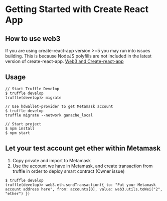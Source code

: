# Getting Started with Create React App

## How to use web3
If you are using create-react-app version >=5 you may run into issues building. This is because NodeJS polyfills are not included in the latest version of create-react-app. [Web3 and Create-react-app](https://github.com/ChainSafe/web3.js#web3-and-create-react-app)

## Usage

```
// Start Truffle Develop
$ truffle develop
truffle(develop)> migrate

// Use hdwallet-provider to get Metamask account
$ truffle develop
truffle migrate --network ganache_local

// Start project
$ npm install
$ npm start
```


## Let your test account get ether within Metamask
1. Copy private and import to Metamask
2. Use the account we have in Metamask, and create transaction from truffle in order to deploy smart contract (Owner issue)

```
$ truffle develop
truffle(develop)> web3.eth.sendTransaction({ to: "Put your Metamask account address here", from: accounts[0], value: web3.utils.toWei("2", "ether") })
```
